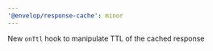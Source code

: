 ```yaml
---
'@envelop/response-cache': minor
---
```


New `onTtl` hook to manipulate TTL of the cached response
